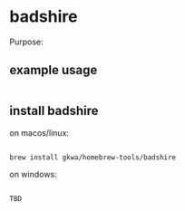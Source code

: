 # badshire

Purpose:


## example usage

```bash


```

## install badshire


on macos/linux:
```bash

brew install gkwa/homebrew-tools/badshire

```


on windows:

```powershell

TBD

```
